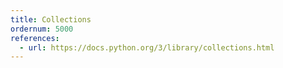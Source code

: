```yaml
---
title: Collections
ordernum: 5000
references:
  - url: https://docs.python.org/3/library/collections.html
---
```

